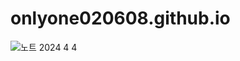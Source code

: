 # onlyone020608.github.io
![노트 2024  4  4](https://github.com/onlyone020608/onlyone020608.github.io/assets/114036758/c938a73a-7604-456e-9a64-a70a0ee8d377)
